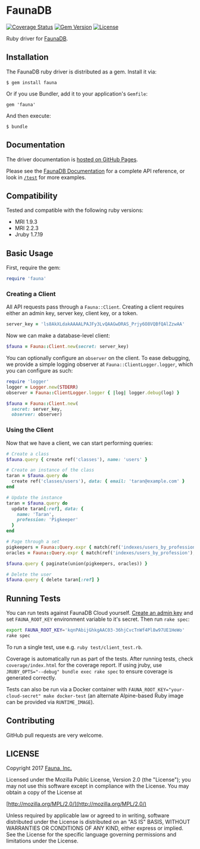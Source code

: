 # FaunaDB

[![Coverage Status](https://img.shields.io/codecov/c/github/fauna/faunadb-ruby/master.svg?maxAge=21600)](https://codecov.io/gh/fauna/faunadb-ruby/branch/master)
[![Gem Version](https://img.shields.io/gem/v/fauna.svg?maxAge=21600)](https://rubygems.org/gems/fauna)
[![License](https://img.shields.io/badge/license-MPL_2.0-blue.svg?maxAge=2592000)](https://raw.githubusercontent.com/fauna/faunadb-ruby/master/LICENSE)

Ruby driver for [FaunaDB](https://fauna.com).

## Installation

The FaunaDB ruby driver is distributed as a gem. Install it via:

    $ gem install fauna

Or if you use Bundler, add it to your application's `Gemfile`:

    gem 'fauna'

And then execute:

    $ bundle

## Documentation

The driver documentation is [hosted on GitHub Pages](https://fauna.github.io/faunadb-ruby/).

Please see the [FaunaDB Documentation](https://fauna.com/documentation) for
a complete API reference, or look in
[`/test`](https://github.com/fauna/faunadb-ruby/tree/master/test) for more
examples.

## Compatibility

Tested and compatible with the following ruby versions:

* MRI 1.9.3
* MRI 2.2.3
* Jruby 1.7.19

## Basic Usage

First, require the gem:

```ruby
require 'fauna'
```

### Creating a Client

All API requests pass through a `Fauna::Client`. Creating a client
requires either an admin key, server key, client key, or a token.

```ruby
server_key = 'ls8AkXLdakAAAALPAJFy3LvQAAGwDRAS_Prjy6O8VQBfQAlZzwAA'
```

Now we can make a database-level client:

```ruby
$fauna = Fauna::Client.new(secret: server_key)
```

You can optionally configure an `observer` on the client. To ease
debugging, we provide a simple logging observer at
`Fauna::ClientLogger.logger`, which you can configure as such:

```ruby
require 'logger'
logger = Logger.new(STDERR)
observer = Fauna::ClientLogger.logger { |log| logger.debug(log) }

$fauna = Fauna::Client.new(
  secret: server_key,
  observer: observer)
```

### Using the Client

Now that we have a client, we can start performing queries:

```ruby
# Create a class
$fauna.query { create ref('classes'), name: 'users' }

# Create an instance of the class
taran = $fauna.query do
  create ref('classes/users'), data: { email: 'taran@example.com' }
end

# Update the instance
taran = $fauna.query do
  update taran[:ref], data: {
    name: 'Taran',
    profession: 'Pigkeeper'
  }
end

# Page through a set
pigkeepers = Fauna::Query.expr { match(ref('indexes/users_by_profession'), 'Pigkeeper') }
oracles = Fauna::Query.expr { match(ref('indexes/users_by_profession'), 'Oracle') }

$fauna.query { paginate(union(pigkeepers, oracles)) }

# Delete the user
$fauna.query { delete taran[:ref] }
```

## Running Tests

You can run tests against FaunaDB Cloud yourself.
[Create an admin key](https://fauna.com/account/keys) and set
`FAUNA_ROOT_KEY` environment variable to it's secret. Then run `rake spec`:

```bash
export FAUNA_ROOT_KEY='kqnPAbijGhkgAAC03-36hjCvcTnWf4Pl8w97UE1HeWo'
rake spec
```

To run a single test, use e.g. `ruby test/client_test.rb`.

Coverage is automatically run as part of the tests. After running tests, check
`coverage/index.html` for the coverage report. If using jruby, use
`JRUBY_OPTS="--debug" bundle exec rake spec` to ensure coverage is generated
correctly.

Tests can also be run via a Docker container with
`FAUNA_ROOT_KEY="your-cloud-secret" make docker-test` (an alternate
Alpine-based Ruby image can be provided via `RUNTIME_IMAGE`).

## Contributing

GitHub pull requests are very welcome.

## LICENSE

Copyright 2017 [Fauna, Inc.](https://fauna.com/)

Licensed under the Mozilla Public License, Version 2.0 (the
"License"); you may not use this software except in compliance with
the License. You may obtain a copy of the License at

[http://mozilla.org/MPL/2.0/](http://mozilla.org/MPL/2.0/)

Unless required by applicable law or agreed to in writing, software
distributed under the License is distributed on an "AS IS" BASIS,
WITHOUT WARRANTIES OR CONDITIONS OF ANY KIND, either express or
implied. See the License for the specific language governing
permissions and limitations under the License.
